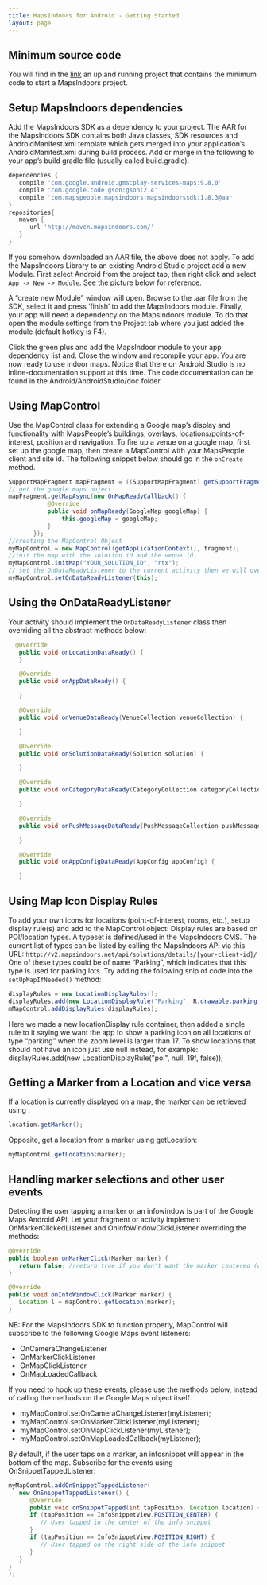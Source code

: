 ```yaml
---
title: MapsIndoors for Android - Getting Started
layout: page
---
```


## Minimum source code

You will find in the [link](https://github.com/namine92/mapsIndoorAndroidTut) an up and running project that contains the minimum code to start a MapsIndoors project.

## Setup MapsIndoors dependencies

Add the MapsIndoors SDK as a dependency to your project.
The AAR for the MapsIndoors SDK contains both Java classes, SDK resources and AndroidManifest.xml template which gets merged into your application’s AndroidManifest.xml during build process.
Add or merge in the following to your app’s build gradle file (usually called build.gradle).

```groovy
dependencies {
   compile 'com.google.android.gms:play-services-maps:9.8.0'
   compile 'com.google.code.gson:gson:2.4'
   compile 'com.mapspeople.mapsindoors:mapsindoorssdk:1.8.3@aar'
}
repositories{
   maven {
      url 'http://maven.mapsindoors.com/'
   }
}
```

If you somehow downloaded an AAR file, the above does not apply.
To add the MapsIndoors Library to an existing Android Studio project add a new Module. First select Android from the project tap, then right click and select `App -> New -> Module`. See the picture below for reference.

A “create new Module” window will open. Browse to the .aar file from the SDK, select it and press ‘finish’ to add the MapsIndoors module.
Finally, your app will need a dependency on the MapsIndoors module. To do that open the module settings from the Project tab where you just added the module (default hotkey is F4).

Click the green plus and add the MapsIndoor module to your app dependency list and. Close the window and recompile your app. You are now ready to use indoor maps.
Notice that there on Android Studio is no inline-documentation support at this time. The code documentation can be found in the Android/AndroidStudio/doc folder.

## Using MapControl

Use the MapControl class for extending a Google map’s display and functionality with MapsPeople’s buildings, overlays, locations/points-of-interest, position and navigation.
To fire up a venue on a google map, first set up the google map, then create a MapControl with your MapsPeople client and site id.
The following snippet below should go in the `onCreate` method.

```java
SupportMapFragment mapFragment = ((SupportMapFragment) getSupportFragmentManager().findFragmentById(R.id.map_fragment));
// get the google maps object
mapFragment.getMapAsync(new OnMapReadyCallback() {
           @Override
           public void onMapReady(GoogleMap googleMap) {
               this.googleMap = googleMap;
           }
       });
//creating the MapControl Object
myMapControl = new MapControl(getApplicationContext(), fragment);
//init the map with the solution id and the venue id
myMapControl.initMap("YOUR_SOLUTION_ID", "rtx");
// set the OnDataReadyListener to the current activity then we will override all the required methods
myMapControl.setOnDataReadyListener(this);
```
## Using the OnDataReadyListener
Your activity should implement the `OnDataReadyListener` class then overriding all the abstract methods below:

```java
  @Override
   public void onLocationDataReady() {
   }

   @Override
   public void onAppDataReady() {

   }

   @Override
   public void onVenueDataReady(VenueCollection venueCollection) {

   }

   @Override
   public void onSolutionDataReady(Solution solution) {

   }

   @Override
   public void onCategoryDataReady(CategoryCollection categoryCollection) {

   }

   @Override
   public void onPushMessageDataReady(PushMessageCollection pushMessageCollection) {

   }

   @Override
   public void onAppConfigDataReady(AppConfig appConfig) {

   }
```


## Using Map Icon Display Rules

To add your own icons for locations (point-of-interest, rooms, etc.), setup display rule(s) and add to the MapControl object:
Display rules are based on POI/location types. A typeset is defined/used in the MapsIndoors CMS. The current list of types can be listed by calling the MapsIndoors API via this URL:
`http://v2.mapsindoors.net/api/solutions/details/[your-client-id]/`
One of these types could be of name “Parking”, which indicates that this type is used for parking lots. Try adding the following snip of code into the `setUpMapIfNeeded()` method:

```java
displayRules = new LocationDisplayRules();
displayRules.add(new LocationDisplayRule("Parking", R.drawable.parking, 17f, false));
mMapControl.addDisplayRules(displayRules);
```

Here we made a new locationDisplay rule container, then added a single rule to it saying we want the app to show a parking icon on all locations of type “parking” when the zoom level is larger than 17.
To show locations that should not have an icon just use null instead, for example:
displayRules.add(new LocationDisplayRule("poi", null, 19f, false));

## Getting a Marker from a Location and vice versa

If a location is currently displayed on a map, the marker can be retrieved using :

```java
location.getMarker();
```

Opposite, get a location from a marker using getLocation:

```java
myMapControl.getLocation(marker);
```

## Handling marker selections and other user events

Detecting the user tapping a marker or an infowindow is part of the Google Maps Android API. Let your fragment or activity implement OnMarkerClickedListener and OnInfoWindowClickListener overriding the methods:

```java
@Override
public boolean onMarkerClick(Marker marker) {
   return false; //return true if you don't want the marker centered (default Google Maps API behavior)
}

@Override
public void onInfoWindowClick(Marker marker) {
   Location l = mapControl.getLocation(marker);
}
```

NB: For the MapsIndoors SDK to function properly, MapControl will subscribe to the following Google Maps event listeners:

* OnCameraChangeListener
* OnMarkerClickListener
* OnMapClickListener
* OnMapLoadedCallback

If you need to hook up these events, please use the methods below, instead of calling the methods on the Google Maps object itself.

* myMapControl.setOnCameraChangeListener(myListener);
* myMapControl.setOnMarkerClickListener(myListener);
* myMapControl.setOnMapClickListener(myListener);
* myMapControl.setOnMapLoadedCallback(myListener);

By default, if the user taps on a marker, an infosnippet will appear in the bottom of the map. Subscribe for the events using OnSnippetTappedListener:

```java
myMapControl.addOnSnippetTappedListener(
   new OnSnippetTappedListener() {
      @Override
      public void onSnippetTapped(int tapPosition, Location location) {
      if (tapPosition == InfoSnippetView.POSITION_CENTER) {
         // User tapped in the center of the info snippet
      }
      if (tapPosition == InfoSnippetView.POSITION_RIGHT) {
         // User tapped on the right side of the info snippet
      }
   }
}
);
```
